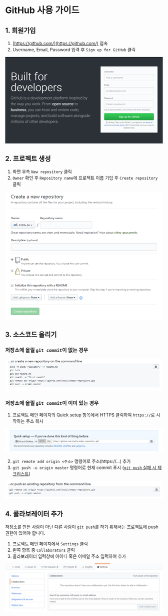 # GitHub 사용 가이드

## 1. 회원가입

1. [https://github.com/](https://github.com/) 접속
2. Username, Email, Password 입력 후 `Sign up for GitHub` 클릭

![](images/sign-up-for-github.PNG)

## 2. 프로젝트 생성

1. 화면 우측 `New repository` 클릭
2. `Owner` 확인 후 `Repository name`에 프로젝트 이름 기입 후 `Create repository` 클릭

![](images/create-new-repository.PNG)

## 3. 소스코드 올리기

### 저장소에 올릴 `git commit`이 없는 경우

![](images/empty-repo-create-a-new-on-the-command-line.PNG)

### 저장소에 올릴 `git commit`이 이미 있는 경우

1. 프로젝트 메인 페이지의 Quick setup 항목에서 HTTPS 클릭하여 `https://`로 시작하는 주소 복사

![](images/empty-repo-quick-setup.PNG)

2. `git remote add origin <주소>` 명령어로 주소(https://...) 추가
3. `git push -u origin master` 명령어로 현재 commit 푸시 ([`git push` 실패 시 체크리스트](notices-to-use-git-on-laboratory-pc.html#2-git-push-실패-시-permission-denied))

![](images/empty-repo-push-a-existing-repo.PNG)

## 4. 콜라보레이터 추가

저장소를 만든 사람이 아닌 다른 사람이 `git push`를 하기 위해서는 프로젝트에 push 권한이 있어야 합니다.

1. 프로젝트 메인 페이지에서 `Settings` 클릭
2. 왼쪽 항목 중 `Collaborators` 클릭
3. 콜라보레이터 입력창에 아이디 혹은 이메일 주소 입력하여 추가

![](images/settings-collaborator.PNG)
